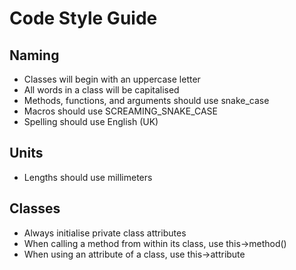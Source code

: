 # Code Style Guide

## Naming

- Classes will begin with an uppercase letter
- All words in a class will be capitalised
- Methods, functions, and arguments should use snake_case
- Macros should use SCREAMING_SNAKE_CASE
- Spelling should use English (UK)

## Units

- Lengths should use millimeters

## Classes

- Always initialise private class attributes
- When calling a method from within its class, use this->method()
- When using an attribute of a class, use this->attribute

